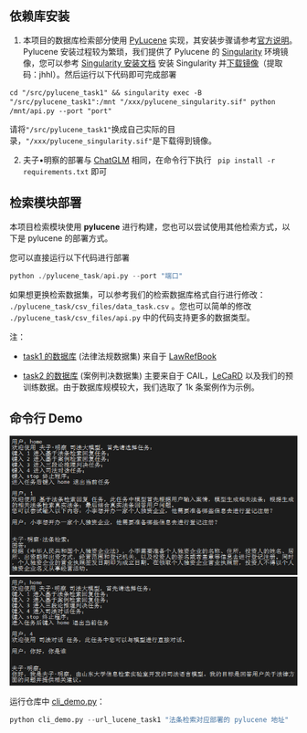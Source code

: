 

## 依赖库安装

1. 本项目的数据库检索部分使用 [PyLucene](https://lucene.apache.org/pylucene/index.html) 实现，其安装步骤请参考[官方说明](https://lucene.apache.org/pylucene/install.html)。
Pylucene 安装过程较为繁琐，我们提供了 Pylucene 的 [Singularity](https://getsingularity.com/) 环境镜像，您可以参考 [Singularity 安装文档](./Singularity安装与使用.md) 安装 Singularity 并[下载镜像](https://pan.baidu.com/s/1PqUnX7YRNMt9co3RKUwExw)（提取码：jhhl）。然后运行以下代码即可完成部署
```shell
cd "/src/pylucene_task1" && singularity exec -B "/src/pylucene_task1":/mnt "/xxx/pylucene_singularity.sif" python /mnt/api.py --port "port"
```
请将`"/src/pylucene_task1"`换成自己实际的目录，`"/xxx/pylucene_singularity.sif"`是下载得到镜像。

2. 夫子•明察的部署与 [ChatGLM](https://github.com/THUDM/ChatGLM-6B/tree/main#%E4%BD%BF%E7%94%A8%E6%96%B9%E5%BC%8F) 相同，在命令行下执行 ` pip install -r requirements.txt` 即可

## 检索模块部署

本项目检索模块使用 **pylucene** 进行构建，您也可以尝试使用其他检索方式，以下是 pylucene 的部署方式。

您可以直接运行以下代码进行部署

```python
python ./pylucene_task/api.py --port "端口"
```

如果想更换检索数据集，可以参考我们的检索数据库格式自行进行修改： `./pylucene_task/csv_files/data_task.csv`
。您也可以简单的修改 `./pylucene_task/csv_files/api.py` 中的代码支持更多的数据类型。

注：

- [task1 的数据库](./pylucene_task1/csv_files/) (法律法规数据集) 来自于 [LawRefBook](https://github.com/RanKKI/LawRefBook)

- [task2 的数据库](./pylucene_task2/csv_files/) (案例判决数据集) 主要来自于 CAIL，[LeCaRD](https://github.com/myx666/LeCaRD) 以及我们的预训练数据。由于数据库规模较大，我们选取了 1k 条案例作为示例。

## 命令行 Demo

![img](../images/cli_demo_case1.png)
![img](../images/cli_demo_case2.png)

运行仓库中 [cli_demo.py](cli_demo.py)：

```python
python cli_demo.py --url_lucene_task1 "法条检索对应部署的 pylucene 地址"  --url_lucene_task2 "类案检索对应部署的 pylucene 地址"
```
